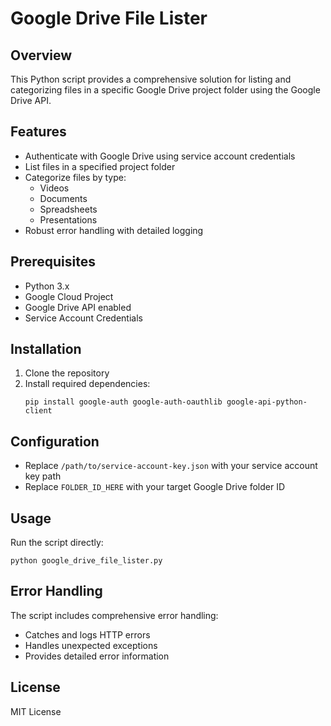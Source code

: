 # Google Drive File Lister

## Overview
This Python script provides a comprehensive solution for listing and categorizing files in a specific Google Drive project folder using the Google Drive API.

## Features
- Authenticate with Google Drive using service account credentials
- List files in a specified project folder
- Categorize files by type:
  - Videos
  - Documents
  - Spreadsheets
  - Presentations
- Robust error handling with detailed logging

## Prerequisites
- Python 3.x
- Google Cloud Project
- Google Drive API enabled
- Service Account Credentials

## Installation
1. Clone the repository
2. Install required dependencies:
   ```
   pip install google-auth google-auth-oauthlib google-api-python-client
   ```

## Configuration
- Replace `/path/to/service-account-key.json` with your service account key path
- Replace `FOLDER_ID_HERE` with your target Google Drive folder ID

## Usage
Run the script directly:
```
python google_drive_file_lister.py
```

## Error Handling
The script includes comprehensive error handling:
- Catches and logs HTTP errors
- Handles unexpected exceptions
- Provides detailed error information

## License
MIT License